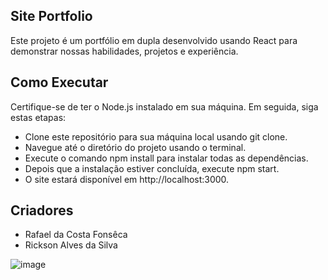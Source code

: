 ## Site Portfolio
Este projeto é um portfólio em dupla desenvolvido usando React para demonstrar nossas habilidades, projetos e experiência.

## Como Executar
Certifique-se de ter o Node.js instalado em sua máquina. Em seguida, siga estas etapas:

- Clone este repositório para sua máquina local usando git clone.
- Navegue até o diretório do projeto usando o terminal.
- Execute o comando npm install para instalar todas as dependências.
- Depois que a instalação estiver concluída, execute npm start.
- O site estará disponível em http://localhost:3000.

## Criadores
- Rafael da Costa Fonsêca
- Rickson Alves da Silva

![image](https://github.com/RafaelCostaF/site_portfolio/assets/57494016/9729c604-ac43-4dcc-bd13-e711c7f96820)

